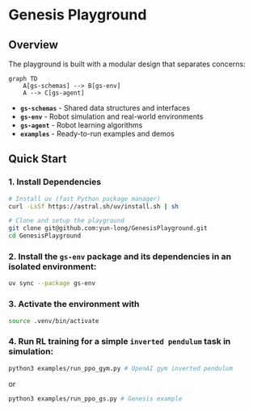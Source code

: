 # Genesis Playground

## Overview

The playground is built with a modular design that separates concerns:

```mermaid
graph TD
    A[gs-schemas] --> B[gs-env]
    A --> C[gs-agent]
```

- **`gs-schemas`** - Shared data structures and interfaces
- **`gs-env`** - Robot simulation and real-world environments
- **`gs-agent`** - Robot learning algorithms
- **`examples`** - Ready-to-run examples and demos

## Quick Start

### 1. Install Dependencies

```bash
# Install uv (fast Python package manager)
curl -LsSf https://astral.sh/uv/install.sh | sh

# Clone and setup the playground
git clone git@github.com:yun-long/GenesisPlayground.git
cd GenesisPlayground
```

### 2. Install the `gs-env` package and its dependencies in an isolated environment:

```bash
uv sync --package gs-env
```

### 3. Activate the environment with

```bash
source .venv/bin/activate
```


### 4. Run RL training for a simple `inverted pendulum` task in simulation:

```bash
python3 examples/run_ppo_gym.py # OpenAI gym inverted pendulum
```

or
```bash
python3 examples/run_ppo_gs.py # Genesis example
```
